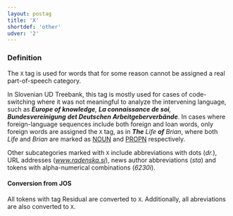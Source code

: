 ```yaml
---
layout: postag
title: 'X'
shortdef: 'other'
udver: '2'
---
```

### Definition

The `X` tag is used for words that for some reason cannot be assigned a real part-of-speech category.

In Slovenian UD Treebank, this tag is mostly used for cases of code-switching where it was not meaningful to analyze the intervening language, such as _<b>Europe of knowledge</b>, <b>La connaissance de soi</b>, <b>Bundesvereinigung det Deutschen Arbeitgeberverbände</b>_. In cases where foreign-language sequences include both foreign and loan words, only foreign words are assigned the `X` tag, as in _<b>The</b> Life <b>of</b> Brian_, where both _Life_ and _Brian_ are marked as [NOUN]() and [PROPN]() respectively.

Other subcategories marked with `X` include abbreviations with dots (_dr._), URL addresses (_www.radenska.si_), news author abbreviations (_sta_) and tokens with alpha-numerical combinations (_6230i_).

#### Conversion from JOS

All tokens with tag Residual are converted to `X`. Additionally, all abreviations are also converted to `X`.
<!-- Interlanguage links updated Po lis 14 15:34:38 CET 2022 -->

